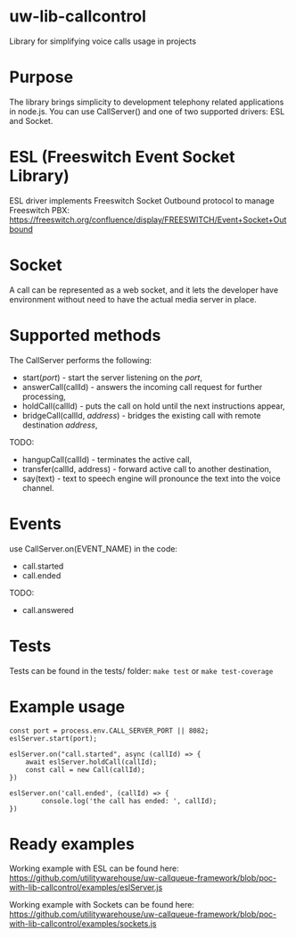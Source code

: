# uw-lib-callcontrol
Library for simplifying voice calls usage in projects

# Purpose
The library brings simplicity to development telephony related applications in node.js.
You can use CallServer() and one of two supported drivers: ESL and Socket.

# ESL (Freeswitch Event Socket Library)
ESL driver implements Freeswitch Socket Outbound protocol to manage Freeswitch PBX: https://freeswitch.org/confluence/display/FREESWITCH/Event+Socket+Outbound

# Socket
A call can be represented as a web socket, and it  lets the developer have environment without need to have the actual media server in place.

# Supported methods
The CallServer performs the following:
 - start(_port_) - start the server listening on the _port_,
 - answerCall(callId) - answers the incoming call request for further processing,
 - holdCall(callId) - puts the call on hold until the next instructions appear,
 - bridgeCall(callId, _address_) - bridges the existing call with remote destination _address_,

TODO:
 - hangupCall(callId) - terminates the active call,
 - transfer(callId, address) - forward active call to another destination,
 - say(text) - text to speech engine will pronounce the text into the voice channel.

# Events
use CallServer.on(EVENT_NAME) in the code:

 - call.started
 - call.ended

 TODO:
 - call.answered

# Tests
Tests can be found in the tests/ folder: `make test` or `make test-coverage`

# Example usage
```
const port = process.env.CALL_SERVER_PORT || 8082;
eslServer.start(port);

eslServer.on("call.started", async (callId) => {
	await eslServer.holdCall(callId);
	const call = new Call(callId);
})

eslServer.on('call.ended', (callId) => {
		console.log('the call has ended: ', callId);
})

```

# Ready examples
Working example with ESL can be found here:
https://github.com/utilitywarehouse/uw-callqueue-framework/blob/poc-with-lib-callcontrol/examples/eslServer.js

Working example with Sockets can be found here:
https://github.com/utilitywarehouse/uw-callqueue-framework/blob/poc-with-lib-callcontrol/examples/sockets.js
